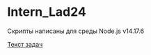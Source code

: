 # Intern_Lad24

Скрипты написаны для среды Node.js v14.17.6

[Текст задач](https://hibrain.ru/news/zadachi-dlya-stazhirovki-v-lad?utm_source=hibrain&utm_content=email&utm_term=front-practice-step1)
